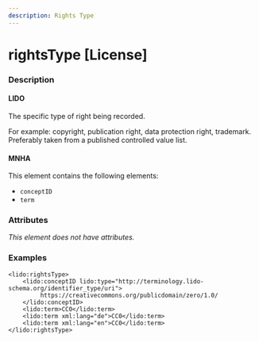 ```yaml
---
description: Rights Type
---
```


# rightsType \[License]

### Description

#### LIDO

The specific type of right being recorded.

For example: copyright, publication right, data protection right, trademark. Preferably taken from a published controlled value list.

#### MNHA

This element contains the following elements:

* `conceptID`
* `term`

### Attributes

_This element does not have attributes._

### Examples

```markup
<lido:rightsType>
    <lido:conceptID lido:type="http://terminology.lido-schema.org/identifier_type/uri">
         https://creativecommons.org/publicdomain/zero/1.0/
    </lido:conceptID>
    <lido:term>CC0</lido:term>
    <lido:term xml:lang="de">CC0</lido:term>
    <lido:term xml:lang="en">CC0</lido:term>
</lido:rightsType>
```

